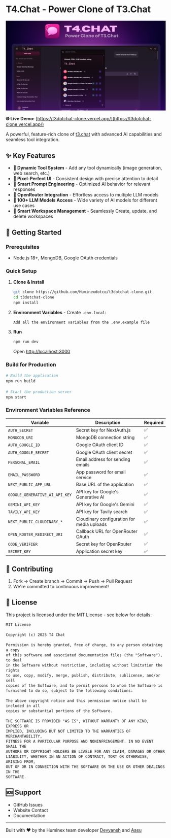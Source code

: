 # T4.Chat - Power Clone of T3.Chat

![banner](public/banner.png)

**🌐 Live Demo:** [https://t3dotchat-clone.vercel.app/](https://t3dotchat-clone.vercel.app/)

A powerful, feature-rich clone of [t3.chat](https://t3.chat) with advanced AI capabilities and seamless tool integration.

## ✨ Key Features

- **🔧 Dynamic Tool System** - Add any tool dynamically (image generation, web search, etc.)
- **🎨 Pixel-Perfect UI** - Consistent design with precise attention to detail
- **🧠 Smart Prompt Engineering** - Optimized AI behavior for relevant responses
- **🔗 OpenRouter Integration** - Effortless access to multiple LLM models
- **🤖 100+ LLM Models Access** - Wide variety of AI models for different use cases
- **🤖 Smart Workspace Management** - Seamlessly Create, update, and delete workspaces

## 🚀 Getting Started

### Prerequisites

- Node.js 18+, MongoDB, Google OAuth credentials

### Quick Setup

1. **Clone & Install**

   ```bash
   git clone https://github.com/Huminexdotco/t3dotchat-clone.git
   cd t3dotchat-clone
   npm install
   ```

2. **Environment Variables** - Create `.env.local`:

   ```env
   Add all the environment variables from the .env.example file
   ```

3. **Run**
   ```bash
   npm run dev
   ```
   Open [http://localhost:3000](http://localhost:3000)

### Build for Production

```bash
# Build the application
npm run build

# Start the production server
npm start
```

### Environment Variables Reference

| Variable                       | Description                                | Required |
| ------------------------------ | ------------------------------------------ | -------- |
| `AUTH_SECRET`                  | Secret key for NextAuth.js                 | ✅       |
| `MONGODB_URI`                  | MongoDB connection string                  | ✅       |
| `AUTH_GOOGLE_ID`               | Google OAuth client ID                     | ✅       |
| `AUTH_GOOGLE_SECRET`           | Google OAuth client secret                 | ✅       |
| `PERSONAL_EMAIL`               | Email address for sending emails           | ✅       |
| `EMAIL_PASSWORD`               | App password for email service             | ✅       |
| `NEXT_PUBLIC_APP_URL`          | Base URL of the application                | ✅       |
| `GOOGLE_GENERATIVE_AI_API_KEY` | API key for Google's Generative AI         | ✅       |
| `GEMINI_API_KEY`               | API key for Google's Gemini                | ✅       |
| `TAVILY_API_KEY`               | API key for Tavily search                  | ✅       |
| `NEXT_PUBLIC_CLOUDINARY_*`     | Cloudinary configuration for media uploads | ✅       |
| `OPEN_ROUTER_REDIRECT_URI`     | Callback URL for OpenRouter OAuth          | ✅       |
| `CODE_VERIFIER`                | Secret key for OpenRouter                  | ✅       |
| `SECRET_KEY`                   | Application secret key                     | ✅       |

## 🤝 Contributing

1. Fork → Create branch → Commit → Push → Pull Request
2. We're committed to continuous improvement!

## 📄 License

This project is licensed under the MIT License - see below for details:

```
MIT License

Copyright (c) 2025 T4 Chat

Permission is hereby granted, free of charge, to any person obtaining a copy
of this software and associated documentation files (the "Software"), to deal
in the Software without restriction, including without limitation the rights
to use, copy, modify, merge, publish, distribute, sublicense, and/or sell
copies of the Software, and to permit persons to whom the Software is
furnished to do so, subject to the following conditions:

The above copyright notice and this permission notice shall be included in all
copies or substantial portions of the Software.

THE SOFTWARE IS PROVIDED "AS IS", WITHOUT WARRANTY OF ANY KIND, EXPRESS OR
IMPLIED, INCLUDING BUT NOT LIMITED TO THE WARRANTIES OF MERCHANTABILITY,
FITNESS FOR A PARTICULAR PURPOSE AND NONINFRINGEMENT. IN NO EVENT SHALL THE
AUTHORS OR COPYRIGHT HOLDERS BE LIABLE FOR ANY CLAIM, DAMAGES OR OTHER
LIABILITY, WHETHER IN AN ACTION OF CONTRACT, TORT OR OTHERWISE, ARISING FROM,
OUT OF OR IN CONNECTION WITH THE SOFTWARE OR THE USE OR OTHER DEALINGS IN THE
SOFTWARE.
```

## 🆘 Support

- GitHub Issues
- Website Contact
- Documentation

---

Built with ❤️ by the Huminex team developer [Devyansh](https://x.com/DevyanshYadavv) and [Aasu](https://x.com/Aasuyadavv)
